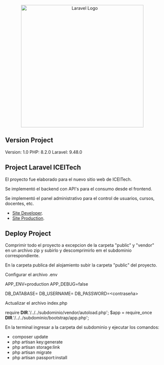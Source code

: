 <p align="center"><a href="https://laravel.com" target="_blank"><img src="https://raw.githubusercontent.com/laravel/art/master/logo-lockup/5%20SVG/2%20CMYK/1%20Full%20Color/laravel-logolockup-cmyk-red.svg" width="400" alt="Laravel Logo"></a></p>

## Version Project

Version: 1.0
PHP: 8.2.0
Laravel: 9.48.0

## Project Laravel ICEITech

El proyecto fue elaborado para el nuevo sitio web de ICEITech.

Se implementó el backend con API's para el consumo desde el frontend.

Se implementó el panel administrativo para el control de usuarios, cursos, docentes, etc.

- [Site Developer](http://icei.tech/backendtest).
- [Site Production](http://icei.tech/backend).

## Deploy Project

Comprimir todo el proyecto a excepcion de la carpeta "public" y "vendor" en un archivo zip y subirlo y descomprimirlo em el subdominio correspondiente.

En la carpeta publica del alojamiento subir la carpeta "public" del proyecto.

Configurar el archivo .env

APP_ENV=production
APP_DEBUG=false

DB_DATABASE=<basedatos>
DB_USERNAME=<nmbreusuario>
DB_PASSWORD=<contraseña>

Actualizar el archivo index.php

require __DIR__.'/../../subdominio/vendor/autoload.php';
$app = require_once __DIR__.'/../../subdominio/bootstrap/app.php';

En la terminal ingresar a la carpeta del subdominio y ejecutar los comandos:

- composer update
- php artisan key:generate
- php artisan storage:link
- php artisan migrate
- php artisan passport:install
